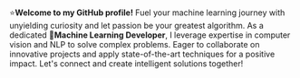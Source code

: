 ⭐**Welcome to my GitHub profile!**
Fuel your machine learning journey with unyielding curiosity and let passion be your greatest algorithm. As a dedicated **🧠Machine Learning Developer**, I leverage expertise in computer vision and NLP to solve complex problems. Eager to collaborate on innovative projects and apply state-of-the-art techniques for a positive impact. Let's connect and create intelligent solutions together!
